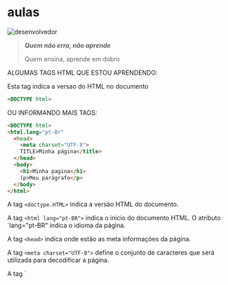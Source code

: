 # aulas

![desenvolvedor](https://habitacional.com.br/wp-content/uploads/2022/07/5-erros-que-o-sindico-deve-evitar-na-prestacao-de-contas-do-condominio.webp)

>**_Quem não erra, não aprende_**
>
> Quem ensina, aprende em dobro

ALGUMAS TAGS HTML QUE ESTOU APRENDENDO:

<DOCTYPE html>
Esta tag indica a versao do HTML no documento

```html
<DOCTYPE html>
```
OU INFORMANDO MAIS TAGS:



```html
<DOCTYPE html>
<html.lang="pt-Br"
  <head>
    <meta charset="UTF-8">
    TITLE>Minha página</title>
  </head>
  <body>
    <h1>Minha pagina</h1>
    (p>Meu parágrafo</p>
  </body>
</html>
```


A tag `<doctype.HTML>` indica a versão HTML do documento.

A tag `<html lang="pt-BR">` indica o inicio do documento HTML. O atributo ´lang="pt-BR" indica o idioma da página.

A tag `<head>` indica onde estão as meta informações da página.

A tag `<meta charset="UTF-8">` define o conjunto de caracteres que será utilizada para decodificar a página.

A tag ´<title>´ marca o título do documento no navegador (barra de título ou aba). 

A tag `<body>` marca o conteúdo que será apresentado ao usuário. É o "corpo" da página.

A tag `<h1>` marca o título de importância nível (mais importante) exibido na página. 

A tag `<p>` marca o parágrafo.

### Tabela de proficiência de linguas

Idiomas  |  Nivel
:---------:|:-------:
Inglês  |  Intermediário (B1
Espanhol  |  Básico
